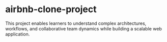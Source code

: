 # airbnb-clone-project
This project enables learners to understand complex architectures, workflows, and collaborative team dynamics while building a scalable web application.
